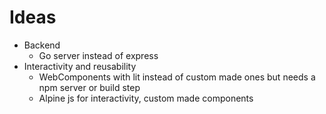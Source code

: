# Ideas

- Backend
  - Go server instead of express
- Interactivity and reusability
  - WebComponents with lit instead of custom made ones but needs a npm server or build step
  - Alpine js for interactivity, custom made components
